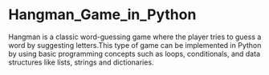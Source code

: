 # Hangman_Game_in_Python



Hangman is a classic word-guessing game where the player tries to guess a word by suggesting letters.This type of game can be implemented in Python by using basic programming concepts such as loops, 
conditionals, and data structures like lists, strings and dictionaries.
